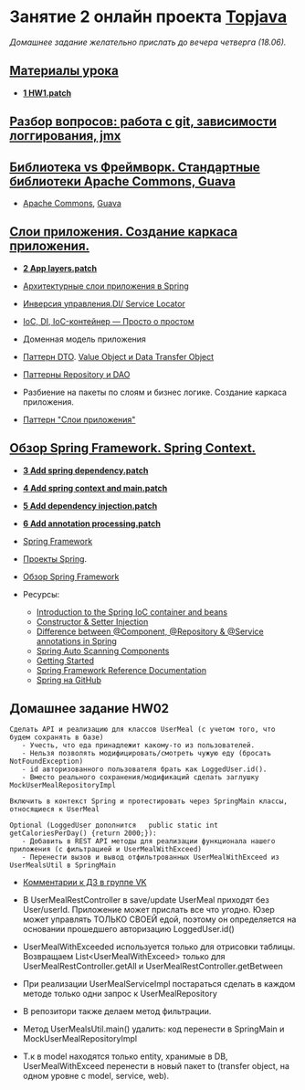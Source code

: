 # Занятие 2 онлайн проекта <a href="http://javawebinar.ru/topjava/">Topjava</a>
*Домашнее задание желательно прислать до вечера четверга (18.06).*

## <a href="https://drive.google.com/open?id=0B9Ye2auQ_NsFfkpsWE1uX19zV19IVHd0bTlDclc5QmhMMm4xa0Npek9DT18tdkwyLTBZdXM">Материалы урока</a>
- **<a href="https://drive.google.com/open?id=0B9Ye2auQ_NsFZXVmYWxDOGFhc1E&authuser=0">1 HW1.patch</a>**

## <a href="https://drive.google.com/open?id=0B9Ye2auQ_NsFUWtsVGE0SDhzc2M">Разбор вопросов: работа с git, зависимости логгирования, jmx</a>

## <a href="https://drive.google.com/open?id=0B9Ye2auQ_NsFVDJZVTktQzRYTWc">Библиотека vs Фреймворк. Стандартные библиотеки Apache Commons, Guava</a>
-  <a href="http://commons.apache.org/">Apache Commons</a>, <a href="https://code.google.com/p/guava-libraries/wiki/GuavaExplained">Guava</a>

## <a href="https://drive.google.com/open?id=0B9Ye2auQ_NsFSFR1cDBIamIzQjA">Слои приложения. Создание каркаса приложения.</a>
- **<a href="https://drive.google.com/open?id=0B9Ye2auQ_NsFV2RpMko2WnNvM0E">2 App layers.patch</a>**

-  <a href="https://www.genuitec.com/products/myeclipse/learning-center/spring/myeclipse-for-spring-reference-blueprints/">Архитектурные
            слои приложения в Spring</a>
-  <a href="https://ru.wikipedia.org/wiki/Инверсия_управления">Инверсия управления.</a><a href="http://image.slidesharecdn.com/springintroduction-130729220359-phpapp01/95/spring-introduction-3-638.jpg?cb=1375162442">DI/
            Service Locator</a>
-  <a href="http://habrahabr.ru/post/131993/">IoC, DI, IoC-контейнер — Просто о простом</a>   
-  Доменная модель приложения
-  <a href="http://martinfowler.com/eaaCatalog/dataTransferObject.html">Паттерн DTO</a>. <a href="http://stackoverflow.com/questions/1612334/difference-between-dto-vo-pojo-javabeans">Value Object и Data Transfer Object</a>
-  <a href="http://codehelper.ru/questions/205/new/repository-и-dao-отличия-преимущества-недостатки">Паттерны Repository и DAO</a>
-  Разбиение на пакеты по слоям и бизнес логике. Создание каркаса приложения.
-  <a href="http://en.wikipedia.org/wiki/Multilayered_architecture">Паттерн "Слои приложения"</a>

##  <a href="https://drive.google.com/open?id=0B9Ye2auQ_NsFWXA1b0pnMGlvU0U">Обзор  Spring Framework. Spring Context.</a>
- **<a href="https://drive.google.com/open?id=0B9Ye2auQ_NsFRWNEMGVodTlfb2c">3 Add spring dependency.patch</a>**
- **<a href="https://drive.google.com/open?id=0B9Ye2auQ_NsFZmd5MkdoX0taeFE">4 Add spring context and main.patch</a>**
- **<a href="https://drive.google.com/open?id=0B9Ye2auQ_NsFd09CWVhtQ2hZSUU">5 Add dependency injection.patch</a>**
- **<a href="https://drive.google.com/open?id=0B9Ye2auQ_NsFcWh2TDVsLTRDTk0">6 Add annotation processing.patch</a>**

-  <a href="http://en.wikipedia.org/wiki/Spring_Framework">Spring Framework</a>
-  <a href="http://spring.io/projects">Проекты Spring</a>.
-  <a href=http://docs.spring.io/spring/docs/current/spring-framework-reference/html/overview.html>Обзор Spring Framework</a>
-  Ресурсы:
   -  <a href="http://docs.spring.io/spring/docs/current/spring-framework-reference/html/beans.html">Introduction to the Spring IoC container
       and beans</a>
   -  <a href="http://springindepth.com/book/in-depth-ioc-constructor-setter-injection.html">Constructor & Setter Injection</a>
   -  <a href="http://stackoverflow.com/questions/6827752/whats-the-difference-between-component-repository-service-annotations-in">Difference
       between @Component, @Repository & @Service annotations in Spring</a>
   -  <a href="http://www.mkyong.com/spring/spring-auto-scanning-components/">Spring Auto Scanning Components</a>
   -  <a href="https://spring.io/guides">Getting Started</a>
   -  <a href="http://docs.spring.io/spring/docs/current/spring-framework-reference/htmlsingle/">Spring Framework Reference Documentation</a>
   -  <a href="https://github.com/spring-projects">Spring на GitHub</a>
  
## Домашнее задание HW02
    Сделать API и реализацию для классов UserMeal (с учетом того, что будем сохранять в базе)
       - Учесть, что еда принадлежит какому-то из пользователей.
       - Нельзя позволять модифицировать/смотреть чужую еду (бросать NotFoundException)
       - id авторизованного пользователя брать как LoggedUser.id().
       - Вместо реального сохранения/модификаций сделать заглушку MockUserMealRepositoryImpl
       
    Включить в контекст Spring и протестировать через SpringMain классы, относящиеся к UserMeal
    
    Optional (LoggedUser дополнится   public static int getCaloriesPerDay() {return 2000;}): 
       - Добавить в REST API методы для реализации функционала нашего приложения (c фильтрацией и UserMealWithExceed)
       - Перенести вызов и вывод отфильтрованных UserMealWithExceed из UserMealsUtil в SpringMain

-  <a href="https://vk.com/topic-88584431_31486787">Комментарии к ДЗ в группе VK</a>

- В UserMealRestController в save/update UserMeal приходят без User/userId.
  Приложение может прислать все что угодно. Юзер может управлять ТОЛЬКО СВОЕЙ едой, поэтому он определяется на основании        прошедшего авторизацию LoggedUser.id()
- UserMealWithExceeded используется только для отрисовки таблицы. 
  Возвращаем List&lt;UserMealWithExceed&gt; только для UserMealRestController.getAll и UserMealRestController.getBetween

- При реализации UserMealServiceImpl постараться сделать в каждом методе только одни запрос к UserMealRepository 
- В репозитори также делаем метод фильтрации.
 
- Метод UserMealsUtil.main() удалить: код перенести в SpringMain и MockUserMealRepositoryImpl
- Т.к в model находятся только entity, хранимые в DB, UserMealWithExceed перенести в новый пакет to (transfer object, на одном уровне с model, service, web).
